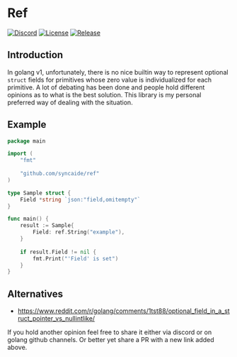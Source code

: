 # Ref

[![Discord](https://img.shields.io/discord/428990244952735764.svg?style=flat&logo=discord&colorB=green)](https://discord.gg/M9nxJ3g)
[![License](https://img.shields.io/badge/license-MIT-blue.svg)](LICENSE.md)
[![Release](https://img.shields.io/badge/release-v1.0.0-e36397.svg)](https://github.com/syncaide/ref/releases/tag/v1.0.0)

## Introduction
In golang v1, unfortunately, there is no nice builtin way to represent optional 
`struct` fields for primitives whose zero value is individualized for each 
primitive. A lot of debating has been done and people hold different opinions 
as to what is the best solution. This library is my personal preferred way
of dealing with the situation.

## Example
```go
package main

import (
	"fmt"
	
	"github.com/syncaide/ref"
)

type Sample struct {
	Field *string `json:"field,omitempty"`
}

func main() {
	result := Sample{
		Field: ref.String("example"),
	}
	
	if result.Field != nil {
		fmt.Print("'Field' is set")
	}
}
```

## Alternatives
* https://www.reddit.com/r/golang/comments/1tst88/optional_field_in_a_struct_pointer_vs_nullintlike/

If you hold another opinion feel free to share it either via discord or on 
golang github channels. Or better yet share a PR with a new link added above.